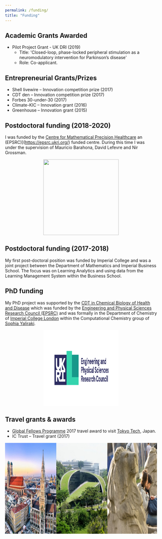 ```yaml
---
permalink: /funding/
title: "Funding"
---
```



## Academic Grants Awarded

- Pilot Project Grant - UK DRI (2019)
    - Title: 'Closed-loop, phase-locked peripheral stimulation as a neuromodulatory intervention for Parkinson’s disease'
    - Role: Co-applicant.


## Entrepreneurial Grants/Prizes

- Shell livewire – Innovation competition prize (2017)
- CDT den – Innovation competition prize (2017)
- Forbes 30-under-30 (2017)
- Climate-KIC – Innovation grant (2016)
- Greenhouse – Innovation grant (2015) 


## Postdoctoral funding (2018-2020)

I was funded by the [Centre for Mathematical Precision Healthcare](https://www.imperial.ac.uk/mathematics-precision-healthcare) an (EPSRC)](https://epsrc.ukri.org/) funded centre. During this time I was under the supervision of Mauricio Barahona, David Lefevre and Nir Grossman.

<p align="center">
  <img src="/images/funding/cmph.jpeg" height="250px" width="250px" />
</p>


## Postdoctoral funding (2017-2018)

My first post-doctoral position was funded by Imperial College and was a joint project between the Department of Mathematics and Imperial Business School. The focus was on Learning Analytics and using data from the Learning Management System within the Business School.


## PhD funding

My PhD project was supported by the [CDT in Chemical Biology of Health and Disease](https://www.imperial.ac.uk/chemical-biology/cdt/) which was funded by the [Engineering and Physical Sciences Research Council (EPSRC)](https://epsrc.ukri.org/) and was formally in the Department of Chemistry of [Imperial College London](https://www.imperial.ac.uk/) within the Computational Chemistry group of [Sophia Yaliraki](https://scholar.google.com/citations?user=RGH5t94AAAAJ&hl=en&oi=sra).

<p align="center">
  <img src="/images/funding/epsrc.jpeg" height="250px" width="250px" />
</p>


## Travel grants & awards

- [Global Fellows Programme](https://www.imperial.ac.uk/study/pg/graduate-school/global-fellows-programme/) 2017 travel award to visit [Tokyo Tech](https://www.titech.ac.jp/english/), Japan.
- IC Trust – Travel grant (2017)


<p align="center">
  <img src="/images/funding/global_fellows.jpg" height="300px" width="600px" />
</p>


